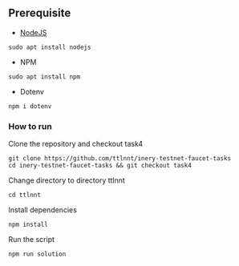 ## Prerequisite

- [NodeJS](https://nodejs.org/en/)
```
sudo apt install nodejs
```
- NPM
```
sudo apt install npm
```
- Dotenv
```
npm i dotenv
```

### How to run


Clone the repository and checkout task4
```
git clone https://github.com/ttlnnt/inery-testnet-faucet-tasks
cd inery-testnet-faucet-tasks && git checkout task4
```


Change directory to directory ttlnnt

```
cd ttlnnt

```


Install dependencies

```
npm install
```



Run the script

```
npm run solution
```
